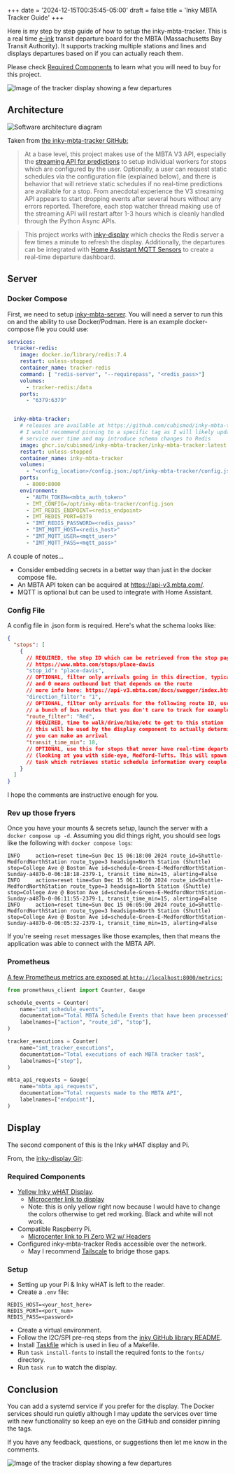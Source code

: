 +++
date = '2024-12-15T00:35:45-05:00'
draft = false
title = 'Inky MBTA Tracker Guide'
+++

Here is my step by step guide of how to setup the inky-mbta-tracker. This is a real time [e-ink](https://shop.pimoroni.com/products/inky-what?variant=21441988558931) transit
departure board for the MBTA (Massachusetts Bay Transit Authority). It supports tracking multiple
stations and lines and displays departures based on if you can actually reach them.

Please check [Required Components](#required-components) to learn what you will need to buy for this project.

![Image of the tracker display showing a few departures](/images/IMG_0818.jpg)

## Architecture

![Software architecture diagram](/images/arch.svg)

Taken from [the inky-mbta-tracker GitHub:](https://github.com/cubismod/inky-mbta-tracker)

> At a base level, this project makes use of the MBTA V3 API, especially the [streaming API for predictions](https://www.mbta.com/developers/v3-api/streaming)
> to setup individual workers for stops which are configured by the user. Optionally, a user can request static schedules via the
> configuration file (explained below), and there is behavior that will retrieve static schedules if no real-time predictions are
> available for a stop. From anecdotal experience the V3 streaming API appears to start dropping events after several hours
> without any errors reported. Therefore, each stop watcher thread making use of the streaming API will restart after 1-3 hours
> which is cleanly handled through the Python Async APIs.

> This project works with [inky-display](https://github.com/cubismod/inky-display) which checks the Redis server a few times a minute
> to refresh the display. Additionally, the departures can be integrated with [Home Assistant MQTT Sensors](https://www.home-assistant.io/integrations/sensor.mqtt/)
> to create a real-time departure dashboard.

## Server

### Docker Compose

First, we need to setup [inky-mbta-server](https://github.com/cubismod/inky-mbta-tracker). You will need a server to run this
on and the ability to use Docker/Podman. Here is an example docker-compose file you could use:

```yaml
services:
  tracker-redis:
    image: docker.io/library/redis:7.4
    restart: unless-stopped
    container_name: tracker-redis
    command: [ "redis-server", "--requirepass", "<redis_pass>"]
    volumes:
      - tracker-redis:/data
    ports:
      - "6379:6379"


  inky-mbta-tracker:
    # releases are available at https://github.com/cubismod/inky-mbta-tracker/pkgs/container/inky-mbta-tracker%2Finky-mbta-tracker
    # I would recommend pinning to a specific tag as I will likely update this
    # service over time and may introduce schema changes to Redis
    image: ghcr.io/cubismod/inky-mbta-tracker/inky-mbta-tracker:latest
    restart: unless-stopped
    container_name: inky-mbta-tracker
    volumes:
      - "<config_location>/config.json:/opt/inky-mbta-tracker/config.json"
    ports:
      - 8000:8000
    environment:
      - "AUTH_TOKEN=<mbta_auth_token>"
      - IMT_CONFIG=/opt/inky-mbta-tracker/config.json
      - IMT_REDIS_ENDPOINT=<redis_endpoint>
      - IMT_REDIS_PORT=6379
      - "IMT_REDIS_PASSWORD=<redis_pass>"
      - "IMT_MQTT_HOST=<redis_host>"
      - "IMT_MQTT_USER=<mqtt_user>"
      - "IMT_MQTT_PASS=<mqtt_pass>"
```

A couple of notes...
* Consider embedding secrets in a better way than just in the docker compose file.
* An MBTA API token can be acquired at <https://api-v3.mbta.com/>.
* MQTT is optional but can be used to integrate with Home Assistant.

### Config File
A config file in .json form is required. Here's what the schema looks like:
```json
{
  "stops": [
    {
      // REQUIRED, the stop ID which can be retrieved from the stop page like this example:
      // https://www.mbta.com/stops/place-davis
      "stop_id": "place-davis",
      // OPTIONAL, filter only arrivals going in this direction, typically 1 means that inbound
      // and 0 means outbound but that depends on the route
      // more info here: https://api-v3.mbta.com/docs/swagger/index.html#/Prediction/ApiWeb_PredictionController_index
      "direction_filter": "1",
      // OPTIONAL, filter only arrivals for the following route ID, useful if a subway station has
      // a bunch of bus routes that you don't care to track for example
      "route_filter": "Red",
      // REQUIRED, time to walk/drive/bike/etc to get to this station
      // this will be used by the display component to actually determine when
      // you can make an arrival
      "transit_time_min": 18,
      // OPTIONAL, use this for stops that never have real-time departure information
      // (looking at you with side-eye, Medford-Tufts. This will spawn a different
      // task which retrieves static schedule information every couple of hours
    }
  ]
}
```

I hope the comments are instructive enough for you.

### Rev up those fryers

Once you have your mounts & secrets setup, launch the server with a `docker compose up -d`.
Assuming you did things right, you should see logs like the following with `docker compose logs`:

```
INFO     action=reset time=Sun Dec 15 06:18:00 2024 route_id=Shuttle-MedfordNorthStation route_type=3 headsign=North Station (Shuttle) stop=College Ave @ Boston Ave id=schedule-Green-E-MedfordNorthStation-Sunday-a487b-0-06:18:18-2379-1, transit_time_min=15, alerting=False
INFO     action=reset time=Sun Dec 15 06:11:00 2024 route_id=Shuttle-MedfordNorthStation route_type=3 headsign=North Station (Shuttle) stop=College Ave @ Boston Ave id=schedule-Green-E-MedfordNorthStation-Sunday-a487b-0-06:11:55-2379-1, transit_time_min=15, alerting=False
INFO     action=reset time=Sun Dec 15 06:05:00 2024 route_id=Shuttle-MedfordNorthStation route_type=3 headsign=North Station (Shuttle) stop=College Ave @ Boston Ave id=schedule-Green-E-MedfordNorthStation-Sunday-a487b-0-06:05:32-2379-1, transit_time_min=15, alerting=False
```

If you're seeing `reset` messages like those examples, then that means the application was able to connect with the MBTA API.

### Prometheus

[A few Prometheus metrics are exposed at `http://localhost:8000/metrics`:](https://github.com/cubismod/inky-mbta-tracker/blob/main/inky-mbta-tracker/prometheus.py)

```python
from prometheus_client import Counter, Gauge

schedule_events = Counter(
    name="imt_schedule_events",
    documentation="Total MBTA Schedule Events that have been processed",
    labelnames=["action", "route_id", "stop"],
)

tracker_executions = Counter(
    name="imt_tracker_executions",
    documentation="Total executions of each MBTA tracker task",
    labelnames=["stop"],
)

mbta_api_requests = Gauge(
    name="mbta_api_requests",
    documentation="Total requests made to the MBTA API",
    labelnames=["endpoint"],
)

```

## Display

The second component of this is the Inky wHAT display and Pi.

From, the [inky-display Git](https://github.com/cubismod/inky-display/blob/main/README.md):

### Required Components

* [Yellow Inky wHAT Display](https://shop.pimoroni.com/products/inky-what?variant=21441988558931).
  * [Microcenter link to display](https://www.microcenter.com/product/631583/pimoroni-inky-what-(epaper-eink-epd)-yellow-black-white)
  * Note: this is only yellow right now because I would have to change the colors otherwise to get red
  working. Black and white will not work.
* Compatible Raspberry Pi.
  * [Microcenter link to Pi Zero W2 w/ Headers](https://www.microcenter.com/product/683270/raspberry-pi-raspberry-pi-zero-w-2-with-headers)
* Configured inky-mbta-tracker Redis accessible over the network.
  * May I recommend [Tailscale](https://tailscale.com/) to bridge those gaps.

### Setup

* Setting up your Pi & Inky wHAT is left to the reader.
* Create a `.env` file:

```
REDIS_HOST=<your_host_here>
REDIS_PORT=<port_num>
REDIS_PASS=<password>
```

* Create a virtual environment.
* Follow the I2C/SPI pre-req steps from the [inky GitHub library README](https://github.com/pimoroni/inky?tab=readme-ov-file#install-stable-library-from-pypi-and-configure-manually).
* Install [Taskfile](https://taskfile.dev/installation/) which is used in lieu of a Makefile.
* Run `task install-fonts` to install the required fonts to the `fonts/` directory.
* Run `task run` to watch the display.

## Conclusion

You can add a systemd service if you prefer for the display. The Docker services should run quietly
although I may update the services over time with new functionality so keep an eye on the GitHub and
consider pinning the tags.

If you have any feedback, questions, or suggestions then let me know in the comments.

![Image of the tracker display showing a few departures](/images/IMG_0820.jpg)
